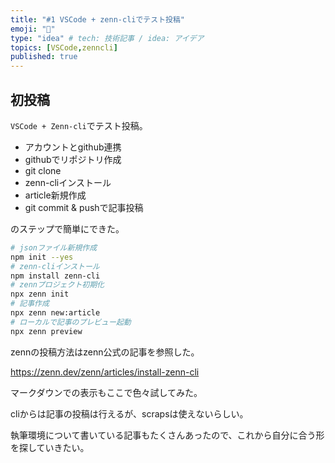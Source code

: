 ```yaml
---
title: "#1 VSCode + zenn-cliでテスト投稿"
emoji: "👶"
type: "idea" # tech: 技術記事 / idea: アイデア
topics: [VSCode,zenncli]
published: true
---
```

## 初投稿
`VSCode + Zenn-cli`でテスト投稿。
* アカウントとgithub連携
* githubでリポジトリ作成
* git clone
* zenn-cliインストール
* article新規作成
* git commit & pushで記事投稿

のステップで簡単にできた。

```sh 
# jsonファイル新規作成
npm init --yes
# zenn-cliインストール
npm install zenn-cli
# zennプロジェクト初期化
npx zenn init
# 記事作成
npx zenn new:article
# ローカルで記事のプレビュー起動
npx zenn preview
```

zennの投稿方法はzenn公式の記事を参照した。

https://zenn.dev/zenn/articles/install-zenn-cli



マークダウンでの表示もここで色々試してみた。

cliからは記事の投稿は行えるが、scrapsは使えないらしい。

執筆環境について書いている記事もたくさんあったので、これから自分に合う形を探していきたい。




